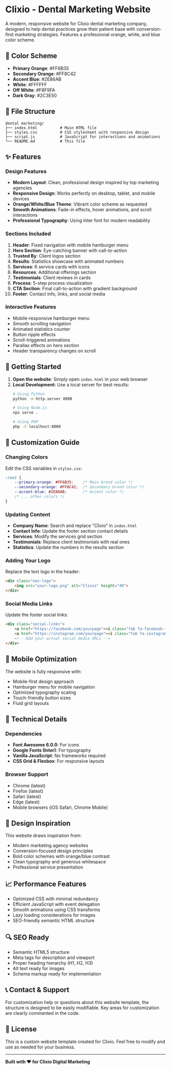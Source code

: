 # Clixio - Dental Marketing Website

A modern, responsive website for Clixio dental marketing company, designed to help dental practices grow their patient base with conversion-first marketing strategies. Features a professional orange, white, and blue color scheme.

## 🎨 Color Scheme

- **Primary Orange**: #FF6B35
- **Secondary Orange**: #FF8C42  
- **Accent Blue**: #2E86AB
- **White**: #FFFFFF
- **Off White**: #F8F9FA
- **Dark Gray**: #2C3E50

## 📁 File Structure

```
dental marketing/
├── index.html          # Main HTML file
├── styles.css          # CSS stylesheet with responsive design
├── script.js           # JavaScript for interactions and animations
└── README.md           # This file
```

## ✨ Features

### Design Features
- **Modern Layout**: Clean, professional design inspired by top marketing agencies
- **Responsive Design**: Works perfectly on desktop, tablet, and mobile devices
- **Orange/White/Blue Theme**: Vibrant color scheme as requested
- **Smooth Animations**: Fade-in effects, hover animations, and scroll interactions
- **Professional Typography**: Using Inter font for modern readability

### Sections Included
1. **Header**: Fixed navigation with mobile hamburger menu
2. **Hero Section**: Eye-catching banner with call-to-action
3. **Trusted By**: Client logos section
4. **Results**: Statistics showcase with animated numbers
5. **Services**: 6 service cards with icons
6. **Resources**: Additional offerings section
7. **Testimonials**: Client reviews in cards
8. **Process**: 5-step process visualization
9. **CTA Section**: Final call-to-action with gradient background
10. **Footer**: Contact info, links, and social media

### Interactive Features
- Mobile-responsive hamburger menu
- Smooth scrolling navigation
- Animated statistics counter
- Button ripple effects
- Scroll-triggered animations
- Parallax effects on hero section
- Header transparency changes on scroll

## 🚀 Getting Started

1. **Open the website**: Simply open `index.html` in your web browser
2. **Local Development**: Use a local server for best results:
   ```bash
   # Using Python
   python -m http.server 8000
   
   # Using Node.js
   npx serve .
   
   # Using PHP
   php -S localhost:8000
   ```

## 🎯 Customization Guide

### Changing Colors
Edit the CSS variables in `styles.css`:
```css
:root {
    --primary-orange: #FF6B35;    /* Main brand color */
    --secondary-orange: #FF8C42;  /* Secondary brand color */
    --accent-blue: #2E86AB;       /* Accent color */
    /* ... other colors */
}
```

### Updating Content
- **Company Name**: Search and replace "Clixio" in `index.html`
- **Contact Info**: Update the footer section contact details
- **Services**: Modify the services grid section
- **Testimonials**: Replace client testimonials with real ones
- **Statistics**: Update the numbers in the results section

### Adding Your Logo
Replace the text logo in the header:
```html
<div class="nav-logo">
    <img src="your-logo.png" alt="Clixio" height="40">
</div>
```

### Social Media Links
Update the footer social links:
```html
<div class="social-links">
    <a href="https://facebook.com/yourpage"><i class="fab fa-facebook-f"></i></a>
    <a href="https://instagram.com/yourpage"><i class="fab fa-instagram"></i></a>
    <!-- Add your actual social media URLs -->
</div>
```

## 📱 Mobile Optimization

The website is fully responsive with:
- Mobile-first design approach
- Hamburger menu for mobile navigation
- Optimized typography scaling
- Touch-friendly button sizes
- Fluid grid layouts

## 🔧 Technical Details

### Dependencies
- **Font Awesome 6.0.0**: For icons
- **Google Fonts (Inter)**: For typography
- **Vanilla JavaScript**: No frameworks required
- **CSS Grid & Flexbox**: For responsive layouts

### Browser Support
- Chrome (latest)
- Firefox (latest)
- Safari (latest)
- Edge (latest)
- Mobile browsers (iOS Safari, Chrome Mobile)

## 🎨 Design Inspiration

This website draws inspiration from:
- Modern marketing agency websites
- Conversion-focused design principles
- Bold color schemes with orange/blue contrast
- Clean typography and generous whitespace
- Professional service presentation

## 📈 Performance Features

- Optimized CSS with minimal redundancy
- Efficient JavaScript with event delegation
- Smooth animations using CSS transforms
- Lazy loading considerations for images
- SEO-friendly semantic HTML structure

## 🔍 SEO Ready

- Semantic HTML5 structure
- Meta tags for description and viewport
- Proper heading hierarchy (H1, H2, H3)
- Alt text ready for images
- Schema markup ready for implementation

## 📞 Contact & Support

For customization help or questions about this website template, the structure is designed to be easily modifiable. Key areas for customization are clearly commented in the code.

## 📝 License

This is a custom website template created for Clixio. Feel free to modify and use as needed for your business.

---

**Built with ❤️ for Clixio Digital Marketing** 